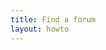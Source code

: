 ```yaml
---
title: Find a forum
layout: howto
---
```


<style>#content h4 {margin: 1em 0 0 2em;} #content p {margin: 0 0 1em 3em; font-style: italic;}
#content h3::before {content: "\f0da"; font-family: "FontAwesome"; display: inline-block; margin-right: .25ex; color: #29f;}
#content h3::after {content: "\f07b"; font-family: "FontAwesome"; display: inline-block; margin-left: .5ex; color: #29f; font-size: 80%;}
</style>
<script src="https://code.jquery.com/jquery-3.2.1.min.js" crossorigin="anonymous"></script>
<script>{% include forumdata.js %}</script>
<script>{% include forummap.js %}</script>

<div id="map"></div>
